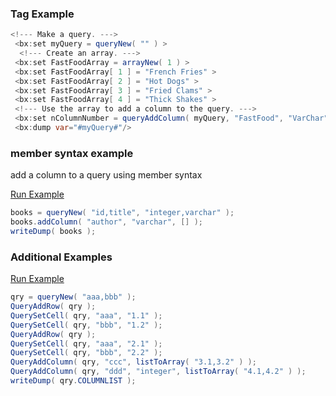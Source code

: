 ### Tag Example

 


```java
<!--- Make a query. ---> 
 <bx:set myQuery = queryNew( "" ) > 
  <!--- Create an array. ---> 
 <bx:set FastFoodArray = arrayNew( 1 ) > 
 <bx:set FastFoodArray[ 1 ] = "French Fries" > 
 <bx:set FastFoodArray[ 2 ] = "Hot Dogs" > 
 <bx:set FastFoodArray[ 3 ] = "Fried Clams" > 
 <bx:set FastFoodArray[ 4 ] = "Thick Shakes" > 
 <!--- Use the array to add a column to the query. ---> 
 <bx:set nColumnNumber = queryAddColumn( myQuery, "FastFood", "VarChar", FastFoodArray ) > 
 <bx:dump var="#myQuery#"/> 
```


### member syntax example

add a column to a query using member syntax

<a href="https://try.boxlang.io/?code=eJxLys%2FPLlawVSgsTS2q9Est11BQykzRKcksyUlV0gGy80pS01OLdMoSi5IzEouUFDStuZJAWvQSU1Kc83NKc%2FOAOhJLSzLyi0DqYep0FKJjQWrLizJLUl1Kcws0FMDaQGIAukUlgg%3D%3D" target="_blank">Run Example</a>

```java
books = queryNew( "id,title", "integer,varchar" );
books.addColumn( "author", "varchar", [] );
writeDump( books );

```


### Additional Examples

<a href="https://try.boxlang.io/?code=eJwrLKpUsFUoLE0tqvRLLddQUEpMTNRJSkpSUtC05goECTumpATlA2UKgSphYsGpJc6pOTlgQR2wHiUgZahnqIRLCchIsBIjckw2ImyyEZrJzvk5pbl5MEXJyclARTmZxSUh%2BY5FRYmVQJ8a6xnqGIN14daXkpICMjwzryQ1PbUIwwgToBEmcCPKizJLUl1KcwvAuvWc%2FX1Cff18PINDQJIAVuJqfw%3D%3D" target="_blank">Run Example</a>

```java
qry = queryNew( "aaa,bbb" );
QueryAddRow( qry );
QuerySetCell( qry, "aaa", "1.1" );
QuerySetCell( qry, "bbb", "1.2" );
QueryAddRow( qry );
QuerySetCell( qry, "aaa", "2.1" );
QuerySetCell( qry, "bbb", "2.2" );
QueryAddColumn( qry, "ccc", listToArray( "3.1,3.2" ) );
QueryAddColumn( qry, "ddd", "integer", listToArray( "4.1,4.2" ) );
writeDump( qry.COLUMNLIST );

```


